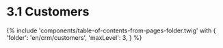 # 3.1 Customers

{% include 'components/table-of-contents-from-pages-folder.twig' with {
  'folder': 'en/crm/customers',
  'maxLevel': 3,
} %}
